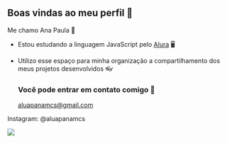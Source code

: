 ## Boas vindas ao meu perfil 🍒

 Me chamo Ana Paula 👧

 - Estou estudando a linguagem JavaScript pelo [Alura](https://www.alura.com.br) 🖥️
 - Utilizo esse espaço para minha organização a compartilhamento dos meus projetos desenvolvidos 👓

   ### Você pode entrar em contato comigo 📧

   aluapanamcs@gmail.com
   
  Instagram: @aluapanamcs

  
  ![](https://tenor.com/pt-BR/view/evangelion-asuka-neon-genesis-evangelion-dress-wind-gif-27272267)
  


